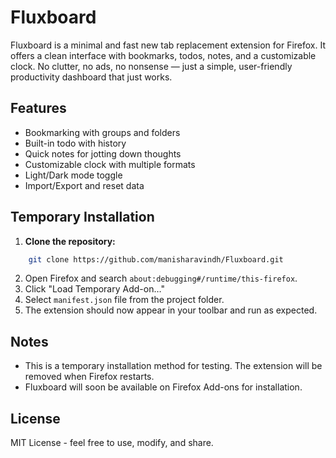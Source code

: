 # Fluxboard
Fluxboard is a minimal and fast new tab replacement extension for Firefox. It offers a clean interface with bookmarks, todos, notes, and a customizable clock. No clutter, no ads, no nonsense — just a simple, user-friendly productivity dashboard that just works.

## Features
- Bookmarking with groups and folders
- Built-in todo with history
- Quick notes for jotting down thoughts
- Customizable clock with multiple formats
- Light/Dark mode toggle
- Import/Export and reset data

## Temporary Installation
1. **Clone the repository:**
```bash
    git clone https://github.com/manisharavindh/Fluxboard.git
   ```
2. Open Firefox and search `about:debugging#/runtime/this-firefox`.
3. Click "Load Temporary Add-on…"
4. Select `manifest.json` file from the project folder.
5. The extension should now appear in your toolbar and run as expected.

## Notes
- This is a temporary installation method for testing. The extension will be removed when Firefox restarts.
- Fluxboard will soon be available on Firefox Add-ons for installation.

<!-- ## 📸 Preview
![Fluxboard Screenshot](./preview.png) -->

## License
MIT License - feel free to use, modify, and share.
